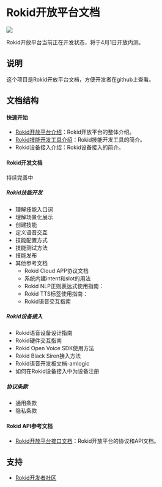 Rokid开放平台文档
===
![](http://progressed.io/bar/69?title=completed)

Rokid开放平台当前正在开发状态，将于4月1日开放内测。

## 说明
这个项目是Rokid开放平台文档，方便开发者在github上查看。

## 文档结构
#### 快速开始

- [Rokid开放平台介绍](https://github.com/Rokid/docs/blob/master/1-GetStarted/Rokid%20introduction.md)：Rokid开放平台的整体介绍。
- [Rokid技能开发工具介绍](https://github.com/Rokid/docs/blob/master/1-GetStarted/Rokid%20Skills%20Kit.md)：Rokid技能开发工具的简介。
- Rokid设备接入介绍：Rokid设备接入的简介。

#### Rokid开发文档

持续完善中

##### Rokid技能开发

- 理解技能入口词
- 理解场景化展示
- 创建技能
- 定义语音交互
- 技能配置方式
- 技能测试方法
- 技能发布
- 其他参考文档
    - Rokid Cloud APP协议文档
    - 系统内建intent和slot的用法
    - Rokid NLP正则表达式使用指南：
    - Rokid TTS标签使用指南：
    - Rokid语音交互指南

##### Rokid设备接入

- Rokid语音设备设计指南
- Rokid硬件交互指南
- Rokid Open Voice SDK使用方法
- Rokid Black Siren接入方法
- Rokid语音开发板文档-amlogic
- 如何在Rokid设备接入中为设备注册

##### 协议条款

- 通用条款
- 隐私条款

#### Rokid API参考文档

- [Rokid开放平台接口文档](https://github.com/Rokid/rokid-openvoice/blob/master/README.md)：Rokid开放平台的协议和API文档。

## 支持
- [Rokid开发者社区](https://developer-forum.rokid.com/)

